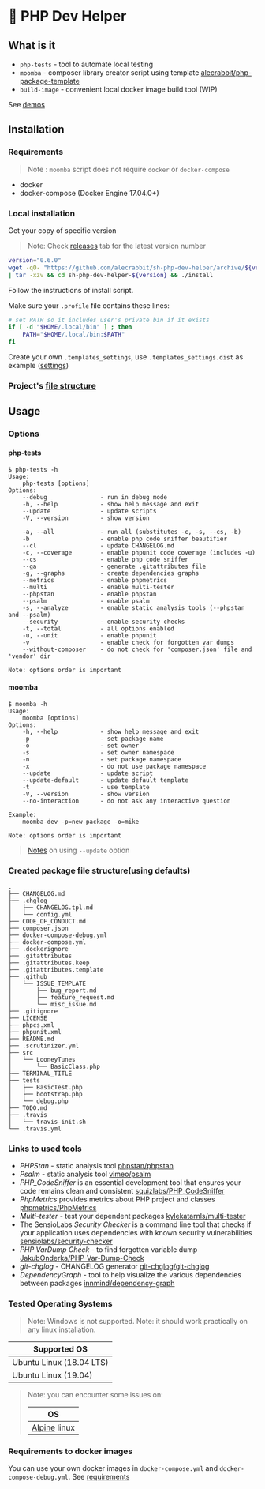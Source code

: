 # 🐇 PHP Dev Helper

## What is it

- `php-tests` - tool to automate local testing
- `moomba`  - composer library creator script using template [alecrabbit/php-package-template](https://github.com/alecrabbit/php-package-template)
- `build-image` - convenient local docker image build tool (WIP)

See [demos](.demo/demos.md)

## Installation

### Requirements

> Note : `moomba` script does not require `docker` or `docker-compose`

- docker
- docker-compose
(Docker Engine 17.04.0+)

### Local installation

Get your copy of specific version

> Note: Check [releases](https://github.com/alecrabbit/sh-php-dev-helper/releases) tab for the latest version number

 ```bash
 version="0.6.0"
 wget -qO- "https://github.com/alecrabbit/sh-php-dev-helper/archive/${version}.tar.gz" \
 | tar -xzv && cd sh-php-dev-helper-${version} && ./install
 ```

Follow the instructions of install script.

Make sure your `.profile` file contains these lines:

```bash
# set PATH so it includes user's private bin if it exists
if [ -d "$HOME/.local/bin" ] ; then
    PATH="$HOME/.local/bin:$PATH"
fi
```

Create your own `.templates_settings`, use `.templates_settings.dist` as example ([settings](.docs/moomba-settings.md))

### Project's [file structure](.docs/project-file-structure.md)

## Usage

### Options

#### php-tests

```text
$ php-tests -h
Usage:
    php-tests [options]
Options:
    --debug               - run in debug mode
    -h, --help            - show help message and exit
    --update              - update scripts
    -V, --version         - show version

    -a, --all             - run all (substitutes -c, -s, --cs, -b)
    -b                    - enable php code sniffer beautifier
    --cl                  - update CHANGELOG.md
    -c, --coverage        - enable phpunit code coverage (includes -u)
    --cs                  - enable php code sniffer
    --ga                  - generate .gitattributes file
    -g, --graphs          - create dependencies graphs
    --metrics             - enable phpmetrics
    --multi               - enable multi-tester
    --phpstan             - enable phpstan
    --psalm               - enable psalm
    -s, --analyze         - enable static analysis tools (--phpstan and --psalm)
    --security            - enable security checks
    -t, --total           - all options enabled
    -u, --unit            - enable phpunit
    -v                    - enable check for forgotten var dumps
    --without-composer    - do not check for 'composer.json' file and 'vendor' dir

Note: options order is important
```

#### moomba

```text
$ moomba -h
Usage:
    moomba [options]
Options:
    -h, --help            - show help message and exit
    -p                    - set package name
    -o                    - set owner
    -s                    - set owner namespace
    -n                    - set package namespace
    -x                    - do not use package namespace
    --update              - update script
    --update-default      - update default template
    -t                    - use template
    -V, --version         - show version
    --no-interaction      - do not ask any interactive question

Example:
    moomba-dev -p=new-package -o=mike

Note: options order is important
```

> [Notes](.docs/update_option.md) on using `--update` option

### Created package file structure(using defaults)

```text
.
├── CHANGELOG.md
├── .chglog
│   ├── CHANGELOG.tpl.md
│   └── config.yml
├── CODE_OF_CONDUCT.md
├── composer.json
├── docker-compose-debug.yml
├── docker-compose.yml
├── .dockerignore
├── .gitattributes
├── .gitattributes.keep
├── .gitattributes.template
├── .github
│   └── ISSUE_TEMPLATE
│       ├── bug_report.md
│       ├── feature_request.md
│       └── misc_issue.md
├── .gitignore
├── LICENSE
├── phpcs.xml
├── phpunit.xml
├── README.md
├── .scrutinizer.yml
├── src
│   └── LooneyTunes
│       └── BasicClass.php
├── TERMINAL_TITLE
├── tests
│   ├── BasicTest.php
│   ├── bootstrap.php
│   └── debug.php
├── TODO.md
├── .travis
│   └── travis-init.sh
└── .travis.yml
```

### Links to used tools

- *PHPStan* - static analysis tool [phpstan/phpstan](https://github.com/phpstan/phpstan)
- *Psalm* - static analysis tool [vimeo/psalm](https://github.com/vimeo/psalm)
- *PHP_CodeSniffer* is an essential development tool that ensures your code remains clean and consistent [squizlabs/PHP_CodeSniffer](https://github.com/squizlabs/PHP_CodeSniffer)
- *PhpMetrics* provides metrics about PHP project and classes [phpmetrics/PhpMetrics](https://github.com/phpmetrics/PhpMetrics)
- *Multi-tester* - test your dependent packages [kylekatarnls/multi-tester](https://github.com/kylekatarnls/multi-tester)
- The SensioLabs *Security Checker* is a command line tool that checks if your application uses dependencies with known security vulnerabilities [sensiolabs/security-checker](https://github.com/sensiolabs/security-checker)
- *PHP VarDump Check* - to find forgotten variable dump [JakubOnderka/PHP-Var-Dump-Check](https://github.com/JakubOnderka/PHP-Var-Dump-Check)
- *git-chglog* - CHANGELOG generator [git-chglog/git-chglog](https://github.com/git-chglog/git-chglog)
- *DependencyGraph* - tool to help visualize the various dependencies between packages [innmind/dependency-graph](https://github.com/Innmind/DependencyGraph)

### Tested Operating Systems

> Note: Windows is not supported.
> Note: it should work practically on any linux installation.

Supported OS                        |
----------------------------------- |
Ubuntu Linux (18.04 LTS)            |
Ubuntu Linux (19.04)                |

> Note: you can encounter some issues on:
>
> OS                                  |
> ----------------------------------- |
> [Alpine](.docs/alpine-issues.md) linux                        |

### Requirements to docker images

You can use your own docker images in `docker-compose.yml` and `docker-compose-debug.yml`. See [requirements](.docs/docker-images-requirements.md)
